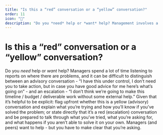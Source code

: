 ```yaml
---
title: "Is this a “red” conversation or a “yellow” conversation?"
order: 11
icon: "📝"
description: "Do you *need* help or *want* help? Management involves a lot of problem triage, and it can be difficult to distinguish between an advisory conversation - “I have this under control and I don’t need action today, but in case you have good advice for me...” - and an escalation - “I don’t think we’re going to make this timeline / budget / deliverable work without help.” So be explicit: flag upfront whether this is a *yellow* (advisory) conversation, then explain what you’re trying and how you’ll know if it worked; or state directly that it’s a *red* (escalation) conversation, talking through what you’ve tried, what you’re asking for, and what happens if help doesn't arrive. Colleagues want to help - but you have to make clear that you’re asking."
---
```


# Is this a “red” conversation or a “yellow” conversation?

Do you *need* help or *want* help? Managers spend a lot of time listening to reports on where there are problems, and it can be difficult to distinguish between an advisory conversation - “I have this under control, I don’t need you to take action, but in case you have good advice for me here’s what’s going on” - and an escalation - “I don’t think we’re going to make this timeline / budget / deliverable work without some external help.” Given that it’s helpful to be explicit: flag upfront whether this is a yellow (advisory) conversation and explain what you’re trying and how you’ll know if you’ve solved the problem; or state directly that it’s a red (escalation) conversation and be prepared to talk through what you’ve tried, what you’re asking for, and what happens if you aren’t able to solve it on your own. Managers (and peers) want to help - but you have to make clear that you’re asking.